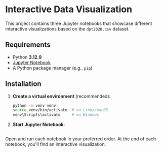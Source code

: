 # Interactive Data Visualization 

This project contains three Jupyter notebooks that showcase different interactive visualizations based on the `dpt2020.csv` dataset.

## Requirements

- Python **3.12.9**
- [Jupyter Notebook](https://jupyter.org/)
- A Python package manager (e.g., `pip`)

## Installation

1. **Create a virtual environment** (recommended):
   ```bash
   python -m venv venv
   source venv/bin/activate  # on Linux/macOS
   venv\Scripts\activate     # on Windows
   ```
2. **Start Jupyter Notebook**:
```jupyter notebook
```
Open and run each notebook in your preferred order.
At the end of each notebook, you'll find an interactive visualization.
